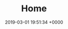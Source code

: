 ---
title: Home
date: 2019-03-01 19:51:34 +0000
published: true
description: 'Fullstack Digital is a business-focused digital agency in Los Angeles.
Our team is made up of ''full-stack'' experts across multiple disciplines.'
night_header: false
night_footer: true
language: en
sections:
  - template: "service_title"
    classes: ""
    title: |
      We <span class="underline color-babyblue">make brands.</span><br>Mostly for the tech world.
    paragraph: |
      Fullstack works with global teams during times of invention to build innovative brands through an open, coherent approach.
    logos_color: "black"
    logos_link: false
    logos:
      - name: "dell"
      - name: "microsoft"
      - name: "ddn"
      - name: "rigado"
      - name: "vastdata"
      - name: "quantum"      
      - name: "code"
  - template: "service_description"
    classes: ""
    paragraph: |
      We <strong>help</strong> technology brands express their unique story &amp; personality. We <strong>create</strong> identities that weave company heritage into the logo &amp; beyond. We <strong>build</strong> strategies that navigate brands to success in the digital world. Above all, we <strong>keep</strong> team mission, vision &amp; values at the core of everything we do.
  - template: "related_work"
    grid:
      layout: "row"
      tabs: false
      columns: "2"
      items:
        - name: "dell"
        - name: "quantum"
        - name: "threefactor"
        - name: "ddn"
  - template: "service_offering"
  - template: "related_content"
    column_1:
      subtitle: "Fullstack blog and news: behind the scenes, labs, and perspectives."
      title: "What's new?"
      images: 
        - src: "/uploads/curefest_homepage.jpg"
          class: "grid-image-top"
        - src: "/uploads/leadgate.jpg"
          class: "grid-image-bottom"
    column_2:
      subtitle: "News &amp; Stories."
  - template: "cta"
    subtitle: "Get Started"
    title: "From presentation design to new brand strategy, we’ve got you covered."
    form:
    - template: "contact"
      fields:
---
